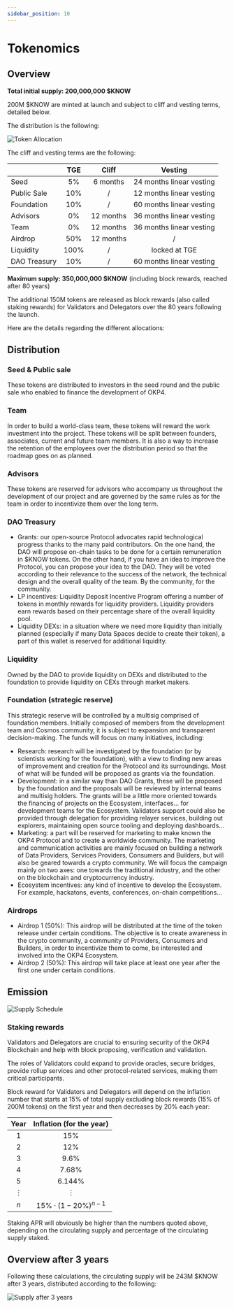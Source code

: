 ```yaml
---
sidebar_position: 10
---
```


# Tokenomics

## Overview

**Total initial supply: 200,000,000 $KNOW**

200M $KNOW are minted at launch and subject to cliff and vesting terms, detailed below.

The distribution is the following:

![Token Allocation](/img/content/whitepaper/Token-Allocation.png)

The cliff and vesting terms are the following:

|              |  TGE |   Cliff   |          Vesting         |
|--------------|:----:|:---------:|:------------------------:|
| Seed         |  5%  |  6 months | 24 months linear vesting |
| Public Sale  |  10% |     /     | 12 months linear vesting |
| Foundation   |  10% |     /     | 60 months linear vesting |
| Advisors     |  0%  | 12 months | 36 months linear vesting |
| Team         |  0%  | 12 months | 36 months linear vesting |
| Airdrop      |  50% | 12 months |             /            |
| Liquidity    | 100% |     /     |       locked at TGE      |
| DAO Treasury |  10% |     /     | 60 months linear vesting |

**Maximum supply: 350,000,000 $KNOW** (including block rewards, reached after 80 years)

The additional 150M tokens are released as block rewards (also called staking rewards) for Validators and Delegators over the 80 years following the launch.

Here are the details regarding the different allocations:

## Distribution

### Seed & Public sale

These tokens are distributed to investors in the seed round and the public sale who enabled to finance the development of OKP4.

### Team

In order to build a world-class team, these tokens will reward the work investment into the project. These tokens will be split between founders, associates, current and future team members. It is also a way to increase the retention of the employees over the distribution period so that the roadmap goes on as planned.

### Advisors

These tokens are reserved for advisors who accompany us throughout the development of our project and are governed by the same rules as for the team in order to incentivize them over the long term.

### DAO Treasury

- Grants: our open-source Protocol advocates rapid technological progress thanks to the many paid contributors. On the one hand, the DAO will propose on-chain tasks to be done for a certain remuneration in $KNOW tokens. On the other hand, if you have an idea to improve the Protocol, you can propose your idea to the DAO. They will be voted according to their relevance to the success of the network, the technical design and the overall quality of the team. By the community, for the community.
- LP incentives: Liquidity Deposit Incentive Program offering a number of tokens in monthly rewards for liquidity providers. Liquidity providers earn rewards based on their percentage share of the overall liquidity pool.
- Liquidity DEXs: in a situation where we need more liquidity than initially planned (especially if many Data Spaces decide to create their token), a part of this wallet is reserved for additional liquidity.

### Liquidity

Owned by the DAO to provide liquidity on DEXs and distributed to the foundation to provide liquidity on CEXs through market makers.

### Foundation (strategic reserve)

This strategic reserve will be controlled by a multisig comprised of foundation members. Initially composed of members from the development team and Cosmos community, it is subject to expansion and transparent decision-making. The funds will focus on many initiatives, including:

- Research: research will be investigated by the foundation (or by scientists working for the foundation), with a view to finding new areas of improvement and creation for the Protocol and its surroundings. Most of what will be funded will be proposed as grants via the foundation.
- Development: in a similar way than DAO Grants, these will be proposed by the foundation and the proposals will be reviewed by internal teams and multisig holders. The grants will be a little more oriented towards the financing of projects on the Ecosystem, interfaces... for development teams for the Ecosystem. Validators support could also be provided through delegation for providing relayer services, building out explorers, maintaining open source tooling and deploying dashboards...
- Marketing: a part will be reserved for marketing to make known the OKP4 Protocol and to create a worldwide community. The marketing and communication activities are mainly focused on building a network of Data Providers, Services Providers, Consumers and Builders, but will also be geared towards a crypto community. We will focus the campaign mainly on two axes: one towards the traditional industry, and the other on the blockchain and cryptocurrency industry.
- Ecosystem incentives: any kind of incentive to develop the Ecosystem. For example, hackatons, events, conferences, on-chain competitions...

### Airdrops

- Airdrop 1 (50%): This airdrop will be distributed at the time of the token release under certain conditions. The objective is to create awareness in the crypto community, a community of Providers, Consumers and Builders, in order to incentivize them to come, be interested and involved into the OKP4 Ecosystem.
- Airdrop 2 (50%): This airdrop will take place at least one year after the first one under certain conditions.

## Emission

![Supply Schedule](/img/content/whitepaper/Supply-schedule.png)

### Staking rewards

Validators and Delegators are crucial to ensuring security of the OKP4 Blockchain and help with block proposing, verification and validation.

The roles of Validators could expand to provide oracles, secure bridges, provide rollup services and other protocol-related services, making them critical participants.

Block reward for Validators and Delegators will depend on the inflation number that starts at 15% of total supply excluding block rewards (15% of 200M tokens) on the first year and then decreases by 20% each year:

| Year     |  Inflation (for the year) |
|:--------:|:-------------------------:|
| 1        |  15%                      |
| 2        |  12%                      |
| 3        |  9.6%                     |
| 4        |  7.68%                    |
| 5        |  6.144%                   |
| $\vdots$ |  $\vdots$                 |
| $n$      |  $15\%\cdotp(1-20\%)^{n-1}$       |

Staking APR will obviously be higher than the numbers quoted above, depending on the circulating supply and percentage of the circulating supply staked.

## Overview after 3 years

Following these calculations, the circulating supply will be 243M $KNOW after 3 years, distributed according to the following:

![Supply after 3 years](/img/content/whitepaper/Supply-after-3-years.png)
